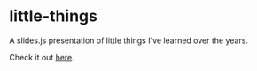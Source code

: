 little-things
=============

A slides.js presentation of little things I've learned over the years.

Check it out <a href="http://etohehir.com/other/little-things">here</a>.
